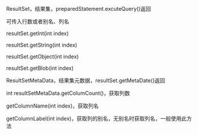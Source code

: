 ResultSet，结果集，preparedStatement.excuteQuery()返回

可传入行数或者别名、列名

resultSet.getInt(int index)

resultSet.getString(int index)

resultSet.getObject(int index)

resultSet.getBlob(int index)

ResultSetMetaData，结果集元数据，resultSet.getMetaDate()返回

int resultSetMetaData.getColumCount()，获取列数

getColumnName(int index)，获取列名

getColumnLabel(int index)，获取列的别名，无别名时获取列名，一般使用此方法